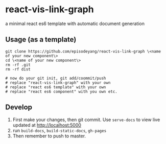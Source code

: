 # react-vis-link-graph
a minimal react es6 template with automatic document generation

## Usage (as a template)

```shell
git clone https://github.com/episodeyang/react-vis-link-graph \<name of your new component\>
cd \<name of your new component\>
rm -rf .git
rm -rf dist

# now do your git init, git add/coommit/push
# replace "react-vis-link-graph" with your own
# replace "react es6 template" with your own
# replace "react es6 component" with you own etc.
```

## Develop

1. First make your changes, then git commit. Use `serve-docs` to view live updated at [http://localhost:5000](http://localhost:5000)
2. run `build-docs`, `build-static-docs`, `gh-pages`
3. Then remember to push to master.
